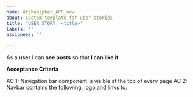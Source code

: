 ```yaml
---
name: Afghanspher_APP_new
about: Custom template for user stories
title: 'USER STORY: <title>'
labels: ''
assignees: ''

---
```


As a **user** I can **see posts** so that **I can like it**

**Acceptance Criteria**

AC 1: Navigation bar component is visible at the top of every page
AC 2: Navbar contains the following: logo and links to:
